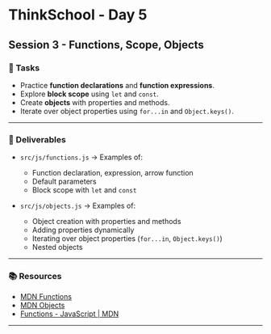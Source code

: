 # ThinkSchool - Day 5

## Session 3 - Functions, Scope, Objects

### 📌 Tasks

- Practice **function declarations** and **function expressions**.
- Explore **block scope** using `let` and `const`.
- Create **objects** with properties and methods.
- Iterate over object properties using `for...in` and `Object.keys()`.

---

### 📂 Deliverables

- `src/js/functions.js` → Examples of:

  - Function declaration, expression, arrow function
  - Default parameters
  - Block scope with `let` and `const`

- `src/js/objects.js` → Examples of:
  - Object creation with properties and methods
  - Adding properties dynamically
  - Iterating over object properties (`for...in`, `Object.keys()`)
  - Nested objects

---

### 📚 Resources

- [MDN Functions](https://developer.mozilla.org/en-US/docs/Web/JavaScript/Guide/Functions)
- [MDN Objects](https://developer.mozilla.org/en-US/docs/Learn/JavaScript/Objects/Basics)
- [Functions - JavaScript | MDN](https://developer.mozilla.org/en-US/docs/Web/JavaScript/Reference/Functions)

---
